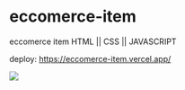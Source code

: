 # eccomerce-item
eccomerce item HTML || CSS || JAVASCRIPT

deploy: https://eccomerce-item.vercel.app/

<img src="background.gif">